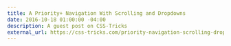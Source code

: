```yaml
---
title: A Priority+ Navigation With Scrolling and Dropdowns
date: 2016-10-18 01:00:00 -04:00
description: A guest post on CSS-Tricks
external_url: https://css-tricks.com/priority-navigation-scrolling-dropdowns/
---
```



